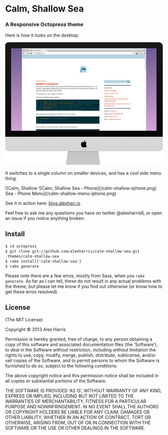 Calm, Shallow Sea
================

### A Responsive Octopress theme

Here is how it looks on the desktop:

![Calm, Shallow Sea - Desktop](/calm-shallow-imac.png)

It switches to a single column on smaller devices, and has a cool side menu thing:

<span style="float: right; display: inline-block; padding-right: 20px;">
![Calm, Shallow Sea - Phone](/calm-shallow-iphone.png)
</span>
![Calm, Shallow Sea - Phone Menu](/calm-shallow-menu-iphone.png)

See it in action here: [blog.alexharr.is](http://blog.alexharr.is "blog.alexharr.is").

Feel free to ask me any questions you have on twitter @alexharris6, or open an issue if you notice anything broken.

Install
-------
    $ cd octopress
    $ git clone git://github.com/alexharris/calm-shallow-sea.git .themes/calm-shallow-sea
    $ rake install['calm-shallow-sea']
    $ rake generate

Please note there are a few erros, mostly from Sass, when you `rake generate`. As far as I can tell, these do not result in any actual problems with the theme, but please let me know if you find out otherwise (or know how to get these erros resolved).

License
-------
(The MIT License)

Copyright © 2013 Alex Harris

Permission is hereby granted, free of charge, to any person obtaining a copy of this software and associated documentation files (the ‘Software’), to deal in the Software without restriction, including without limitation the rights to use, copy, modify, merge, publish, distribute, sublicense, and/or sell copies of the Software, and to permit persons to whom the Software is furnished to do so, subject to the following conditions:

The above copyright notice and this permission notice shall be included in all copies or substantial portions of the Software.

THE SOFTWARE IS PROVIDED ‘AS IS’, WITHOUT WARRANTY OF ANY KIND, EXPRESS OR IMPLIED, INCLUDING BUT NOT LIMITED TO THE WARRANTIES OF MERCHANTABILITY, FITNESS FOR A PARTICULAR PURPOSE AND NONINFRINGEMENT. IN NO EVENT SHALL THE AUTHORS OR COPYRIGHT HOLDERS BE LIABLE FOR ANY CLAIM, DAMAGES OR OTHER LIABILITY, WHETHER IN AN ACTION OF CONTRACT, TORT OR OTHERWISE, ARISING FROM, OUT OF OR IN CONNECTION WITH THE SOFTWARE OR THE USE OR OTHER DEALINGS IN THE SOFTWARE.


